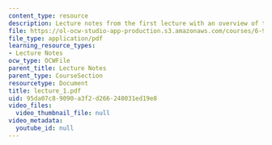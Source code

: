 ```yaml
---
content_type: resource
description: Lecture notes from the first lecture with an overview of the course.
file: https://ol-ocw-studio-app-production.s3.amazonaws.com/courses/6-973-communication-system-design-spring-2006/95da07c89090a3f2d266248031ed19e8_lecture_1.pdf
file_type: application/pdf
learning_resource_types:
- Lecture Notes
ocw_type: OCWFile
parent_title: Lecture Notes
parent_type: CourseSection
resourcetype: Document
title: lecture_1.pdf
uid: 95da07c8-9090-a3f2-d266-248031ed19e8
video_files:
  video_thumbnail_file: null
video_metadata:
  youtube_id: null
---
```

